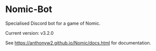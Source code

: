 # Nomic-Bot
Specialised Discord bot for a game of Nomic.

Current version: v3.2.0

See https://anthonyw2.github.io/Nomic/docs.html for documentation.
